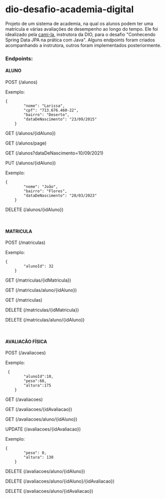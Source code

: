 <h1>dio-desafio-academia-digital</h1>

<p>Projeto de um sistema de academia, na qual os alunos podem ter uma matrícula e várias avaliações de desempenho ao longo do tempo. Ele foi idealizado pela <a href="https://www.linkedin.com/in/cami-la/">cami-la</a>, instrutora da DIO, para o desafio "Conhecendo Spring Data JPA na prática com Java". Alguns endpoints foram criados acompanhando a instrutora, outros foram implementados posteriormente.</p>

<h3>Endpoints:</h3>

<h4>ALUNO</h4>

<p>POST (/alunos)</p>
<p>Exemplo:</p>
    <code>{
        "nome": "Larissa",
        "cpf": "713.676.460-22",
        "bairro": "Deserto",
        "dataDeNascimento": "23/09/2015"
    }</code>
<p>GET (/alunos/{idAluno})</p>

<p>GET (/alunos/page)</p>

<p>GET (/alunos?dataDeNascimento=10/09/2021)</p>

<p>PUT (/alunos/{idAluno})</p>
<p>Exemplo:</p>
    <code>{
        "nome": "João",
        "bairro": "Flores",
        "dataDeNascimento": "20/03/2023"
    }</code>

<p>DELETE (/alunos/{idAluno})</p>

<br/>

<h4>MATRICULA</h4>

<p>POST (/matriculas)</p>
<p>Exemplo:</p>
    <code>{
        "alunoId": 32
    }</code>

<p>GET (/matriculas/{idMatricula})</p>

<p>GET (/matriculas/aluno/{idAluno})</p>

<p>GET (/matriculas)

<p>DELETE (/matriculas/{idMatricula})</p>

<p>DELETE (/matriculas/aluno/{idAluno})</p>

<br/>

<h4>AVALIACÃO FÍSICA</h4>

<p>POST (/avaliacoes)</p>
<p>Exemplo:</p>
   <code> {
        "alunoId":10,
        "peso":68,
        "altura":175
    }</code>

<p>GET (/avaliacoes)</p>

<p>GET (/avaliacoes/{idAvaliacao})</p>

<p>GET (/avaliacoes/aluno/{idAluno})</p>

<p>UPDATE (/avaliacoes/{idAvaliacao})</p>
<p>Exemplo:</p>
    <code>{
        "peso": 0,
        "altura": 130
    }</code>

<p>DELETE (/avaliacoes/aluno/{idAluno})</p>

<p>DELETE (/avaliacoes/aluno/{idAluno}/{idAvaliacao})</p>

<p>DELETE (/avaliacoes/aluno/{idAvaliacao})</p>






